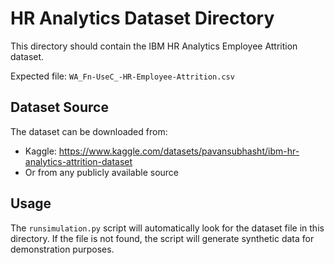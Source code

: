 # HR Analytics Dataset Directory

This directory should contain the IBM HR Analytics Employee Attrition dataset.

Expected file: `WA_Fn-UseC_-HR-Employee-Attrition.csv`

## Dataset Source
The dataset can be downloaded from:
- Kaggle: https://www.kaggle.com/datasets/pavansubhasht/ibm-hr-analytics-attrition-dataset
- Or from any publicly available source

## Usage
The `runsimulation.py` script will automatically look for the dataset file in this directory.
If the file is not found, the script will generate synthetic data for demonstration purposes.